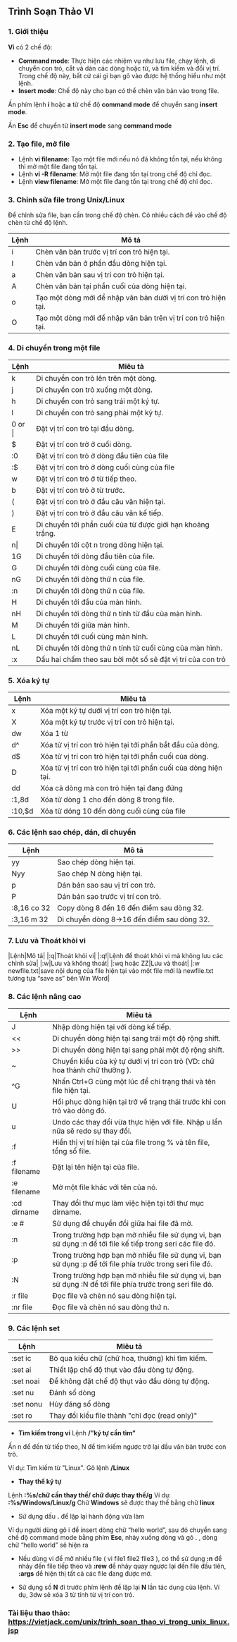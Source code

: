 ## Trình Soạn Thảo VI

### 1. Giới thiệu

**Vi** có 2 chế độ:

- **Command mode**: Thực hiện các nhiệm vụ như lưu file, chạy lệnh, di chuyển con trỏ, cắt và dán các dòng hoặc từ, và tìm kiếm và đổi vị trí. Trong chế độ này, bất cứ cái gì bạn gõ vào được hệ thống hiểu như một lệnh.
- **Insert mode**: Chế độ này cho bạn có thể chèn văn bản vào trong file.

Ấn phím lệnh **i** hoặc **a** từ chế độ **command mode** để chuyển sang **insert mode**. 

Ấn **Esc** để chuyển từ **insert mode** sang **command mode** 

### 2. Tạo file, mở file

- Lệnh **vi filename**: Tạo một file mới nếu nó đã không tồn tại, nếu không thì mở một file đang tồn tại.
- Lệnh **vi -R filename**: Mở một file đang tồn tại trong chế độ chỉ đọc.
- Lệnh **view filename**: Mở một file đang tồn tại trong chế độ chỉ đọc.

### 3. Chỉnh sửa file trong Unix/Linux
Để chỉnh sửa file, bạn cần trong chế độ chèn. Có nhiều cách để vào chế độ chèn từ chế độ lệnh.

|Lệnh|Mô tả|
|----|----|
|i|Chèn văn bản trước vị trí con trỏ hiện tại.|
|I|Chèn văn bản ở phần đầu dòng hiện tại.|
|a|Chèn văn bản sau vị trí con trỏ hiện tại.|
|A|Chèn văn bản tại phần cuối của dòng hiện tại.|
|o|Tạo một dòng mới để nhập văn bản dưới vị trí con trỏ hiện tại.|
|O|Tạo một dòng mới để nhập văn bản trên vị trí con trỏ hiện tại.|

### 4. Di chuyển trong một file 

|Lệnh|Miêu tả|
|----|----|
|k|Di chuyển con trỏ lên trên một dòng.|
|j|Di chuyển con trỏ xuống một dòng.|
|h|Di chuyển con trỏ sang trái một ký tự.|
|l|Di chuyển con trỏ sang phải một ký tự.|
|0 or \||Đặt vị trí con trỏ tại đầu dòng.|
|$|Đặt vị trí con trở ở cuối dòng.|
|:0|Đặt vị trí con trỏ ở dòng đầu tiên của file|
|:$|Đặt vị trí con trỏ ở dòng cuối cùng của file|
|w|	Đặt vị trí con trỏ ở từ tiếp theo.|
|b|	Đặt vị trí con trỏ ở từ trước.|
|(|	Đặt vị trí con trỏ ở đầu câu văn hiện tại.|
|)|	Đặt vị trí con trỏ ở đầu câu văn kế tiếp.|
|E|Di chuyển tới phần cuối của từ được giới hạn khoảng trắng.|
|n\||Di chuyển tới cột n trong dòng hiện tại.|
|1G|Di chuyển tới dòng đầu tiên của file.|
|G|Di chuyển tới dòng cuối cùng của file.|
|nG|Di chuyển tới dòng thứ n của file.|
|:n|Di chuyển tới dòng thứ n của file.|
|H|Di chuyển tới đầu của màn hình.|
|nH|Di chuyển tới dòng thứ n tính từ đầu của màn hình.|
|M|Di chuyển tới giữa màn hình.|
|L|Di chuyển tới cuối cùng màn hình.|
|nL|Di chuyển tới dòng thứ n tính từ cuối cùng của màn hình.|
|:x|Dấu hai chấm theo sau bởi một số sẽ đặt vị trí của con trỏ| trên dòng số x|

### 5. Xóa ký tự

|Lệnh|Miêu tả|
|----|----|
|x|Xóa một ký tự dưới vị trí con trỏ hiện tại.|
|X|Xóa một ký tự trước vị trí con trỏ hiện tại.|
|dw|Xóa 1 từ|
|d^|Xóa từ vị trí con trỏ hiện tại tới phần bắt đầu của dòng.|
|d$|Xóa từ vị trí con trỏ hiện tại tới phần cuối của dòng.|
|D|Xóa từ vị trí con trỏ hiện tại tới phần cuối của dòng hiện tại.|
|dd|Xóa cả dòng mà con trỏ hiện tại đang đứng|
|:1,8d|Xóa từ dòng 1 cho đến dòng 8 trong file.|
|:10,$d|Xóa từ dóng 10 đến dòng cuối cùng của file|

### 6. Các lệnh sao chép, dán, di chuyển 

|Lệnh|Mô tả|
|----|----|
|yy|Sao chép dòng hiện tại.|
|Nyy|Sao chép N dòng hiện tại.|
|p|Dán bản sao sau vị trí con trỏ.|
|P|Dán bản sao trước vị trí con trỏ.|
|:8,16 co 32|Copy dòng 8 đến 16 đến điểm sau dòng 32.|
|:3,16 m 32|Di chuyển dòng 8->16 đến điểm sau dòng 32.|

### 7. Lưu và Thoát khỏi vi

|Lệnh|Mô tả|
|:q|Thoát khỏi vi|
|:q!|Lệnh để thoát khỏi vi mà không lưu các chỉnh sửa|
|:w|Lưu và không thoát|
|:wq hoặc ZZ|Lưu và thoát|
|:w newfile.txt|save nội dung của file hiện tại vào một file mới là newfile.txt tương tựa “save as” bên Win Word|

### 8. Các lệnh nâng cao

|Lệnh|Miêu tả|
|----|----|
|J|Nhập dòng hiện tại với dòng kế tiếp.|
|<<|Di chuyển dòng hiện tại sang trái một độ rộng shift.|
|>>|Di chuyển dòng hiện tại sang phải một độ rộng shift.|
|~|Chuyển kiểu của ký tự dưới vị trí con trỏ (VD: chữ hoa thành chữ thường ).|
|^G|Nhấn Ctrl+G cùng một lúc để chỉ trạng thái và tên file hiện tại.|
|U|Hồi phục dòng hiện tại trở về trạng thái trước khi con trỏ vào dòng đó.|
|u|Undo các thay đổi vừa thực hiện với file. Nhập u lần nữa sẽ redo sự thay đổi.|
|:f|Hiển thị vị trí hiện tại của file trong % và tên file, tổng số file.|
|:f filename|Đặt lại tên hiện tại của file.|
|:e filename|Mở một file khác với tên của nó.|
|:cd dirname|Thay đổi thư mục làm việc hiện tại tới thư mục dirname.|
|:e #|Sử dụng để chuyển đổi giữa hai file đã mở.|
|:n|Trong trường hợp bạn mở nhiều file sử dụng vi, bạn sử dụng :n để tới file kế tiếp trong seri các file đó.|
|:p|Trong trường hợp bạn mở nhiều file sử dụng vi, bạn sử dụng :p để tới file phía trước trong seri file đó.|
|:N|Trong trường hợp bạn mở nhiều file sử dụng vi, bạn sử dụng :N để tới file phía trước trong seri file đó.|
|:r file|Đọc file và chèn nó sau dòng hiện tại.|
|:nr file|Đọc file và chèn nó sau dòng thứ n.|

### 9. Các lệnh set 

|Lệnh|Miêu tả|
|----|----|
|:set ic|Bỏ qua kiểu chữ (chữ hoa, thường) khi tìm kiếm.|
|:set ai|Thiết lập chế độ thụt vào đầu dòng tự động.|
|:set noai|Để không đặt chế độ thụt vào đầu dòng tự động.|
|:set nu|Đánh số dòng|
|:set nonu|Hủy đáng số dòng|
|:set ro|Thay đổi kiểu file thành "chỉ đọc (read only)"|

- **Tìm kiếm trong vi**
Lệnh **/”ký tự cần tìm”** 

Ấn n để đến từ  tiếp theo, N để tìm kiếm ngược trở lại đầu văn bản trước con trỏ.

Ví dụ: Tìm kiếm từ "Linux". Gõ lệnh **/Linux**

- **Thay thế ký tự**

Lệnh  **:%s/chữ cần thay thế/ chữ được thay thế/g**
Ví dụ: **:%s/Windows/Linux/g**
Chữ **Windows** sẽ được thay thế bằng chữ **linux**

- Sử dụng dấu **.** để lặp lại hành động vừa làm

Ví dụ người dùng gõ i để insert dòng chữ “hello world”, sau đó chuyển sang chế độ command mode bằng phím **Esc**, nhảy xuống dòng và gõ . , dòng chữ “hello world” sẽ hiện ra

- Nếu dùng vi để mở nhiều file ( vi file1 file2 file3 ), có thể sử dụng **:n** để nhảy đến file tiếp theo và **:rew** để nhảy quay ngược lại đến file đầu tiên, **:args** để hiện thị tất cả các file đang được mở.

- Sử dụng số **N** đi trước phím lệnh để lặp lại **N** lần tác dụng của lệnh. Ví dụ, 3dw sẽ xóa 3 từ tính từ vị trí con trỏ.


### Tài liệu thao thảo: https://vietjack.com/unix/trinh_soan_thao_vi_trong_unix_linux.jsp

 
